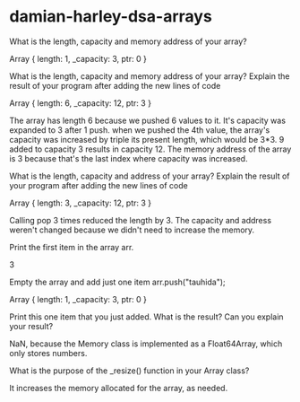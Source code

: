 # damian-harley-dsa-arrays

What is the length, capacity and memory address of your array?

Array { length: 1, _capacity: 3, ptr: 0 }

What is the length, capacity and memory address of your array? Explain the result of your program after adding the new lines of code

Array { length: 6, _capacity: 12, ptr: 3 }

The array has length 6 because we pushed 6 values to it.  It's capacity was expanded to 3 after 1 push.  when we pushed the 4th value, the array's capacity was increased by triple its present length, which would be 3*3.  9 added to capacity 3 results in capacity 12.  The memory address of the array is 3 because that's the last index where capacity was increased.  

What is the length, capacity and address of your array? Explain the result of your program after adding the new lines of code

Array { length: 3, _capacity: 12, ptr: 3 }

Calling pop 3 times reduced the length by 3.  The capacity and address weren't changed because we didn't need to increase the memory.

Print the first item in the array arr.

3

Empty the array and add just one item arr.push("tauhida");

Array { length: 1, _capacity: 3, ptr: 0 }

Print this one item that you just added. What is the result? Can you explain your result?

NaN, because the Memory class is implemented as a Float64Array, which only stores numbers.

What is the purpose of the _resize() function in your Array class?

It increases the memory allocated for the array, as needed.